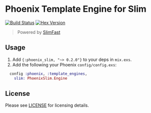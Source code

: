 # Phoenix Template Engine for Slim
[![Build Status](https://img.shields.io/travis/doomspork/phoenix_slim.svg)](https://travis-ci.org/doomspork/phoenix_slim) [![Hex Version](https://img.shields.io/hexpm/v/phoenix_slim.svg)](https://hex.pm/packages/phoenix_slim)

> Powered by [SlimFast](https://github.com/doomspork/slim_fast)

## Usage

  1. Add `{:phoenix_slim, "~> 0.2.0"}` to your deps in `mix.exs`.
  2. Add the following your Phoenix `config/config.exs`:

```elixir
  config :phoenix, :template_engines,
    slim: PhoenixSlim.Engine
```

## License

Please see [LICENSE](https://github.com/doomspork/slim_fast/blob/master/LICENSE) for licensing details.
